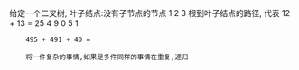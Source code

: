 给定一个二叉树,
叶子结点:没有子节点的节点
                    1
                2       3
    根到叶子结点的路径,  代表  12  +  13 = 25
                    4
               9        0
            5     1
  
        495 + 491 + 40 = 

        将一件复杂的事情,如果是多件同样的事情在重复,递归
